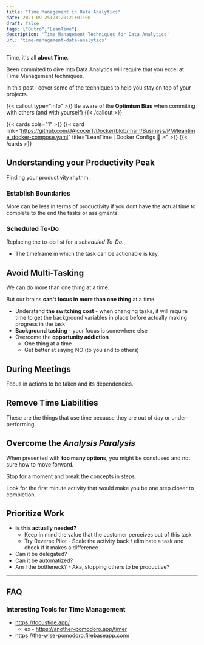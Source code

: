 ```yaml
---
title: "Time Management in Data Analytics"
date: 2021-09-25T23:20:21+01:00
draft: false
tags: ["Outro","LeanTime"]
description: 'Time Management Techniques for Data Analytics'
url: 'time-management-data-analytics'
---
```


Time, it's all **about Time**.

Been commited to dive into Data Analytics will require that you excel at Time Management techniques. 

In this post I cover some of the techniques to help you stay on top of your projects.

{{< callout type="info" >}}
Be aware of the **Optimism Bias** when commiting with others (and with yourself)
{{< /callout >}}

{{< cards cols="1" >}}
  {{< card link="https://github.com/JAlcocerT/Docker/blob/main/Business/PM/leantime_docker-compose.yaml" title="LeanTime | Docker Configs 🐋 ↗" >}}
{{< /cards >}}

## Understanding your Productivity Peak

Finding your productivity rhythm.

### Establish Boundaries

More can be less in terms of productivity if you dont have the actual time to complete to the end the tasks or assigments.

### Scheduled To-Do

Replacing the to-do list for a *scheduled To-Do*.

* The timeframe in which the task can be actionable is key.

## Avoid Multi-Tasking

We can do more than one thing at a time.

But our brains **can't focus in more than one thing** at a time.

* Understand **the switching cost** - when changing tasks, it will require time to get the background variables in place before actually making progress in the task
* **Background tasking** - your focus is somewhere else
* Overcome the **opportunity addiction** 
    - One thing at a time
    - Get better at saying NO (to you and to others)

## During Meetings

Focus in actions to be taken and its dependencies.

## Remove Time Liabilities

These are the things that use time because they are out of day or under-performing.

## Overcome the *Analysis Paralysis*

When presented with **too many options**, you might be consfused and not sure how to move forward.

Stop for a moment and break the concepts in steps.

Look for the first minute activity that would make you be one step closer to completion.

## Prioritize Work

* **Is this actually needed?** 
    - Keep in mind the value that the customer perceives out of this task <!-- Lean, VSM -->
    - Try Reverse Pilot - Scale the activity back / eliminate a task and check if it makes a difference 
* Can it be delegated?
* Can it be automatized?
* Am I the bottleneck? - Aka, stopping others to be productive?

---

## FAQ

### Interesting Tools for Time Management

* https://focustide.app/
    * ex - https://another-pomodoro.app/timer
* https://the-wise-pomodoro.firebaseapp.com/